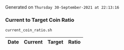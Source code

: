 Generated on `Thursday 30-September-2021 at 22:13:16`

### Current to Target Coin Ratio
`current_coin_ratio.sh`

Date|Current|Target|Ratio
---|---|---|---
